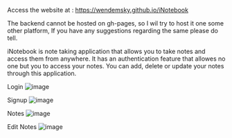 Access the website at : https://wendemsky.github.io/iNotebook

The backend cannot be hosted on gh-pages, so I wil try to host it one some other platform, If you have any suggestions regarding the same please do tell.


iNotebook is note taking application that allows you to take notes and access them from anywhere.
It has an authentication feature that allowes no one but you to access your notes.
You can add, delete or update your notes through this application.

Login
![image](https://user-images.githubusercontent.com/61985456/197187378-003d5823-71b4-49ff-8f84-08060422dc6a.png)

Signup
![image](https://user-images.githubusercontent.com/61985456/197187437-01807572-2a6a-4fa3-a62f-7e0837a1cc2b.png)

Notes
![image](https://user-images.githubusercontent.com/61985456/197187854-361eeb3e-b47e-43be-9600-6abe18591421.png)

Edit Notes
![image](https://user-images.githubusercontent.com/61985456/197187942-139dd836-95cd-441d-a00d-d09b3f8bad8d.png)

